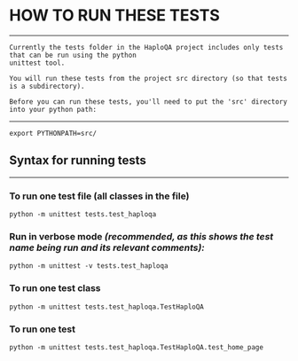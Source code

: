 # HOW TO RUN THESE TESTS
----------------------

    Currently the tests folder in the HaploQA project includes only tests that can be run using the python
    unittest tool.

    You will run these tests from the project src directory (so that tests is a subdirectory).

    Before you can run these tests, you'll need to put the 'src' directory into your python path:
* * *

    export PYTHONPATH=src/

## Syntax for running tests
______________________

### To run one test file (all classes in the file)

    python -m unittest tests.test_haploqa

### Run in verbose mode *(recommended,  as this shows the test name being run and its relevant comments):*

    python -m unittest -v tests.test_haploqa

### To run one test class

    python -m unittest tests.test_haploqa.TestHaploQA

### To run one test

    python -m unittest tests.test_haploqa.TestHaploQA.test_home_page
